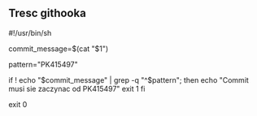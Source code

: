 ## Tresc githooka

#!/usr/bin/sh

commit_message=$(cat "$1")

pattern="PK415497"

if ! echo "$commit_message" | grep -q "^$pattern"; then
  echo "Commit musi sie zaczynac od PK415497"
  exit 1
fi

exit 0
